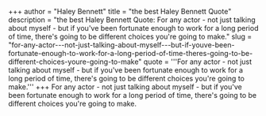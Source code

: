 +++
author = "Haley Bennett"
title = "the best Haley Bennett Quote"
description = "the best Haley Bennett Quote: For any actor - not just talking about myself - but if you've been fortunate enough to work for a long period of time, there's going to be different choices you're going to make."
slug = "for-any-actor---not-just-talking-about-myself---but-if-youve-been-fortunate-enough-to-work-for-a-long-period-of-time-theres-going-to-be-different-choices-youre-going-to-make"
quote = '''For any actor - not just talking about myself - but if you've been fortunate enough to work for a long period of time, there's going to be different choices you're going to make.'''
+++
For any actor - not just talking about myself - but if you've been fortunate enough to work for a long period of time, there's going to be different choices you're going to make.
